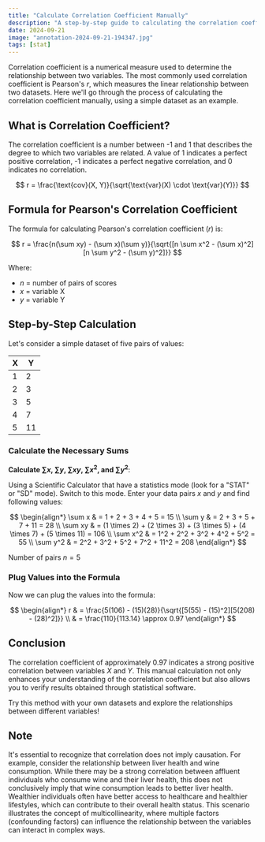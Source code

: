 ```yaml
---
title: "Calculate Correlation Coefficient Manually"
description: "A step-by-step guide to calculating the correlation coefficient manually using a simple dataset."
date: 2024-09-21
image: "annotation-2024-09-21-194347.jpg"
tags: [stat]
---
```



Correlation coefficient is a numerical measure used to determine the relationship between two variables. The most commonly used correlation coefficient is Pearson's $r$, which measures the linear relationship between two datasets. Here we'll go through the process of calculating the correlation coefficient manually, using a simple dataset as an example.

## What is Correlation Coefficient?

The correlation coefficient is a number between -1 and 1 that describes the degree to which two variables are related. A value of 1 indicates a perfect positive correlation, -1 indicates a perfect negative correlation, and 0 indicates no correlation.


$$
r = \frac{\text{cov}(X, Y)}{\sqrt{\text{var}(X) \cdot \text{var}(Y)}}
$$


## Formula for Pearson's Correlation Coefficient

The formula for calculating Pearson's correlation coefficient ($r$) is:

$$
r = \frac{n(\sum xy) - (\sum x)(\sum y)}{\sqrt{[n \sum x^2 - (\sum x)^2][n \sum y^2 - (\sum y)^2]}}
$$

Where:
- $n$ = number of pairs of scores
- $x$ = variable X
- $y$ = variable Y

## Step-by-Step Calculation

Let's consider a simple dataset of five pairs of values:

| X | Y |
|---|---|
| 1 | 2 |
| 2 | 3 |
| 3 | 5 |
| 4 | 7 |
| 5 | 11 |

### Calculate the Necessary Sums

**Calculate $\sum x$, $\sum y$, $\sum xy$, $\sum x^2$, and $\sum y^2$**:


Using a Scientific Calculator that have a statistics mode (look for a "STAT" or "SD" mode). Switch to this  mode. Enter your data pairs $x$ and $y$ and find following values:

<!-- 
   - $\sum x = 1 + 2 + 3 + 4 + 5 = 15$
   - $\sum y = 2 + 3 + 5 + 7 + 11 = 28$
   - $\sum xy = (1 \times 2) + (2 \times 3) + (3 \times 5) + (4 \times 7) + (5 \times 11) = 106$
   - $\sum x^2 = 1^2 + 2^2 + 3^2 + 4^2 + 5^2 = 55$
   - $\sum y^2 = 2^2 + 3^2 + 5^2 + 7^2 + 11^2 = 208$
 -->
 
$$
\begin{align*}
\sum x & = 1 + 2 + 3 + 4 + 5 = 15 \\
\sum y & = 2 + 3 + 5 + 7 + 11 = 28 \\
\sum xy & = (1 \times 2) + (2 \times 3) + (3 \times 5) + (4 \times 7) + (5 \times 11) = 106 \\
\sum x^2 & = 1^2 + 2^2 + 3^2 + 4^2 + 5^2 = 55 \\
\sum y^2 & = 2^2 + 3^2 + 5^2 + 7^2 + 11^2 = 208
\end{align*}
$$

Number of pairs  $n = 5$

### Plug Values into the Formula

Now we can plug the values into the formula:

$$
\begin{align*}
r & = \frac{5(106) - (15)(28)}{\sqrt{[5(55) - (15)^2][5(208) - (28)^2]}} \\
  & = \frac{110}{113.14} \approx 0.97
\end{align*}
$$

## Conclusion

The correlation coefficient of approximately 0.97 indicates a strong positive correlation between variables $X$ and $Y$. This manual calculation not only enhances your understanding of the correlation coefficient but also allows you to verify results obtained through statistical software.

Try this method with your own datasets and explore the relationships between different variables!

## Note 

It's essential to recognize that correlation does not imply causation. For example, consider the relationship between liver health and wine consumption. While there may be a strong correlation between affluent individuals who consume wine and their liver health, this does not conclusively imply that wine consumption leads to better liver health. Wealthier individuals often have better access to healthcare and healthier lifestyles, which can contribute to their overall health status. This scenario illustrates the concept of multicollinearity, where multiple factors (confounding factors) can influence the relationship between the variables can interact in complex ways.
